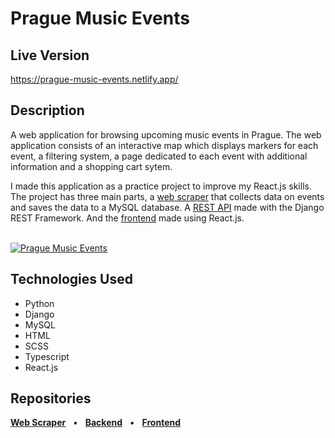 # Prague Music Events

## Live Version

<a href="https://prague-music-events.netlify.app/" target="_blank">https://prague-music-events.netlify.app/</a>

## Description

A web application for browsing upcoming music events in Prague. The web application consists of an interactive map which displays markers for each event, a filtering system, a page dedicated to each event with additional information and a shopping cart sytem.

I made this application as a practice project to improve my React.js skills. The project has three main parts, a [web scraper](https://github.com/PaulRoss1/PME-Scraper) that collects data on events and saves the data to a MySQL database. A [REST API](https://github.com/PaulRoss1/PME-API) made with the Django REST Framework. And the [frontend](https://github.com/PaulRoss1/PME-Frontend) made using React.js.  
<br>

[![Prague Music Events](https://i.postimg.cc/tJwZtTyF/diagram-new.jpg)](#!)

## Technologies Used

- Python
- Django
- MySQL
- HTML
- SCSS
- Typescript
- React.js

## Repositories

[**Web Scraper**](https://github.com/PaulRoss1/PME-Scraper) &nbsp; • &nbsp;
[**Backend**](https://github.com/PaulRoss1/PME-API) &nbsp; • &nbsp;
[**Frontend**](https://github.com/PaulRoss1/PME-Frontend)
